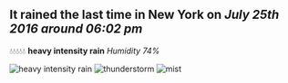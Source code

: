 ## It rained the last time in New York on *July 25th 2016 around 06:02 pm*
💧💧💧💧💧  **heavy intensity rain** *Humidity 74%*

![heavy intensity rain](http://openweathermap.org/img/w/10d.png) ![thunderstorm](http://openweathermap.org/img/w/11d.png) ![mist](http://openweathermap.org/img/w/50d.png)

